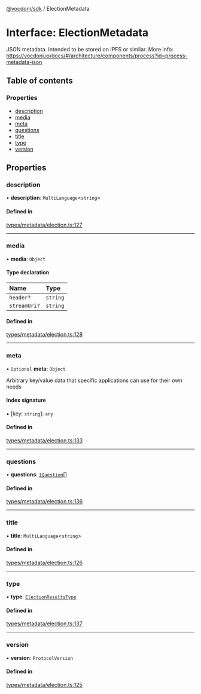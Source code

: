 [@vocdoni/sdk](/sdk) / ElectionMetadata

# Interface: ElectionMetadata

JSON metadata. Intended to be stored on IPFS or similar.
More info: https://vocdoni.io/docs/#/architecture/components/process?id=process-metadata-json

## Table of contents

### Properties

- [description](ElectionMetadata#description)
- [media](ElectionMetadata#media)
- [meta](ElectionMetadata#meta)
- [questions](ElectionMetadata#questions)
- [title](ElectionMetadata#title)
- [type](ElectionMetadata#type)
- [version](ElectionMetadata#version)

## Properties

### description

• **description**: `MultiLanguage`\<`string`\>

#### Defined in

[types/metadata/election.ts:127](https://github.com/vocdoni/vocdoni-sdk/blob/9c64446/src/types/metadata/election.ts#L127)

___

### media

• **media**: `Object`

#### Type declaration

| Name | Type |
| :------ | :------ |
| `header?` | `string` |
| `streamUri?` | `string` |

#### Defined in

[types/metadata/election.ts:128](https://github.com/vocdoni/vocdoni-sdk/blob/9c64446/src/types/metadata/election.ts#L128)

___

### meta

• `Optional` **meta**: `Object`

Arbitrary key/value data that specific applications can use for their own needs

#### Index signature

▪ [key: `string`]: `any`

#### Defined in

[types/metadata/election.ts:133](https://github.com/vocdoni/vocdoni-sdk/blob/9c64446/src/types/metadata/election.ts#L133)

___

### questions

• **questions**: [`IQuestion`](IQuestion)[]

#### Defined in

[types/metadata/election.ts:136](https://github.com/vocdoni/vocdoni-sdk/blob/9c64446/src/types/metadata/election.ts#L136)

___

### title

• **title**: `MultiLanguage`\<`string`\>

#### Defined in

[types/metadata/election.ts:126](https://github.com/vocdoni/vocdoni-sdk/blob/9c64446/src/types/metadata/election.ts#L126)

___

### type

• **type**: [`ElectionResultsType`](../sdk-reference#electionresultstype)

#### Defined in

[types/metadata/election.ts:137](https://github.com/vocdoni/vocdoni-sdk/blob/9c64446/src/types/metadata/election.ts#L137)

___

### version

• **version**: `ProtocolVersion`

#### Defined in

[types/metadata/election.ts:125](https://github.com/vocdoni/vocdoni-sdk/blob/9c64446/src/types/metadata/election.ts#L125)
